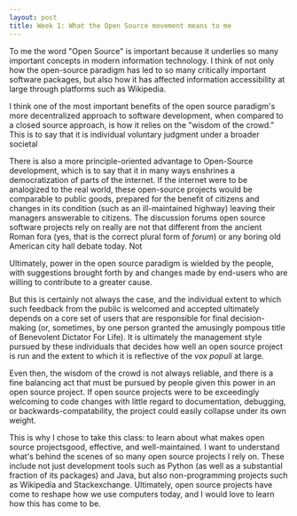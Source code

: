 ```yaml
---
layout: post
title: Week 1: What the Open Source movement means to me 
---
```


To me the word "Open Source" is important because it underlies so many important concepts in modern information technology. I think of not only how the open-source paradigm has led to so many critically important software packages, but also how it has affected information accessibility at large through platforms such as Wikipedia. 

I think one of the most important benefits of the open source paradigm's more decentralized approach to software development, when compared to a closed source approach, is how it relies on the "wisdom of the crowd." This is to say that it is individual voluntary judgment under a broader societal 


There is also a more principle-oriented advantage to Open-Source development, which is to say that it in many ways enshrines a democratization of parts of the internet. If the internet were to be analogized to the real world, these open-source projects would be comparable to public goods, prepared for the benefit of citizens and changes in its condition (such as an ill-maintained highway) leaving their managers answerable to citizens. The discussion forums open source software projects rely on really are not that different from the ancient Roman fora (yes, that is the correct plural form of *forum*) or any boring old American city hall debate today. Not 

Ultimately, power in the open source paradigm is wielded by the people, with suggestions brought forth by and changes made by end-users who are willing to contribute to a greater cause.

But this is certainly not always the case, and the individual extent to which such feedback from the public is welcomed and accepted ultimately depends on a core set of users that are responsible for final decision-making (or, sometimes, by one person granted the amusingly pompous title of Benevolent Dictator For Life). It is ultimately the management style pursued by these individuals that decides how well an open source project is run and the extent to which it is reflective of the *vox populi* at large. 

Even then, the wisdom of the crowd is not always reliable, and there is a fine balancing act that must be pursued by people given this power in an open source project. If open source projects were to be exceedingly welcoming to code changes with little regard to documentation, debugging, or backwards-compatability, the project could easily collapse under its own weight. 

This is why I chose to take this class: to learn about what makes open source projectsgood, effective, and well-maintained. I want to understand what's behind the scenes of so many open source projects I rely on. These include not just development tools such as Python (as well as a substantial fraction of its packages) and Java, but also non-programming projects such as Wikipedia and Stackexchange. Ultimately, open source projects have come to reshape how we use computers today, and I would love to learn how this has come to be. 
